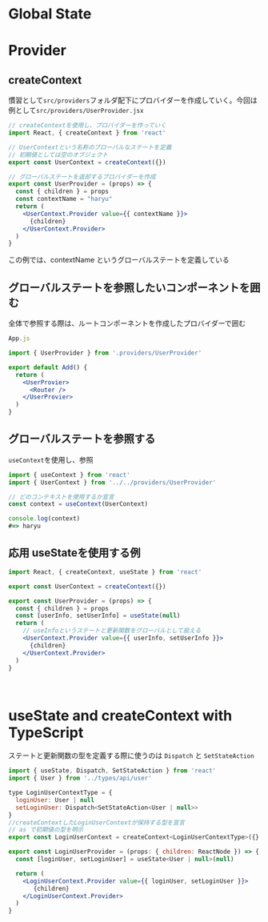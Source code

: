 # Global State

# Provider

## createContext

慣習として`src/providers`フォルダ配下にプロバイダーを作成していく。今回は例として`src/providers/UserProvider.jsx`

```jsx
// createContextを使用し、プロバイダーを作っていく
import React, { createContext } from 'react'

// UserContextという名称のブローバルなステートを定義
// 初期値としては空のオブジェクト
export const UserContext = createContext({})

// グローバルステートを返却するプロバイダーを作成
export const UserProvider = (props) => {
  const { children } = props
  const contextName = "haryu"
  return (
    <UserContext.Provider value={{ contextName }}>
      {children}
    </UserContext.Provider>
  )
}
```

この例では、contextName というグローバルステートを定義している

## グローバルステートを参照したいコンポーネントを囲む

全体で参照する際は、ルートコンポーネントを作成したプロバイダーで囲む

```jsx
App.js

import { UserProvider } from '.providers/UserProvider'

export default Add() {
  return (
    <UserProvier>
      <Router />
    </UserProvier>
  )
}
```

## グローバルステートを参照する

`useContext`を使用し、参照

```jsx
import { useContext } from 'react'
import { UserContext } from '../../providers/UserProvider'

// どのコンテキストを使用するか宣言
const context = useContext(UserContext)

console.log(context)
#=> haryu
```

## 応用 useStateを使用する例

```jsx
import React, { createContext, useState } from 'react'

export const UserContext = createContext({})

export const UserProvider = (props) => {
  const { children } = props
  const [userInfo, setUserInfo] = useState(null)
  return (
    // useInfoというステートと更新関数をグローバルとして扱える
    <UserContext.Provider value={{ userInfo, setUserInfo }}>
      {children}
    </UserContext.Provider>
  )
}
```

<br>

# useState and createContext with TypeScript

ステートと更新関数の型を定義する際に使うのは `Dispatch` と `SetStateAction`

```jsx
import { useState, Dispatch, SetStateAction } from 'react'
import { User } from '../types/api/user'

type LoginUserContextType = {
  loginUser: User | null
  setLoginUser: Dispatch<SetStateAction<User | null>>
}
//createContextしたLoginUserContextが保持する型を宣言
// as で初期値の型を明示
export const LoginUserContext = createContext<LoginUserContextType>({} as LoginUserContextType)

export const LoginUserProvider = (props: { children: ReactNode }) => {
  const [loginUser, setLoginUser] = useState<User | null>(null)

  return (
    <LoginUserContext.Provider value={{ loginUser, setLoginUser }}>
       {children}
    </LoginUserContext.Provider>
  )
}
```

